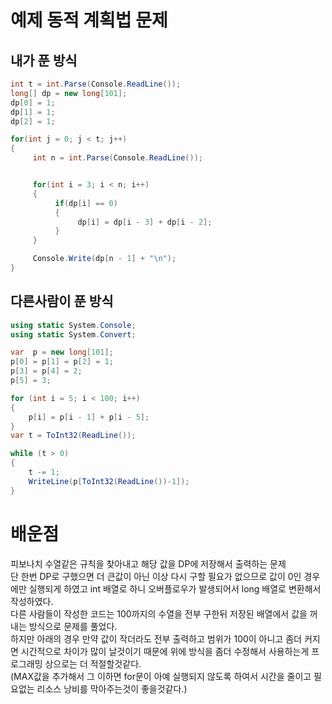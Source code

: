 # 예제 동적 계획법 문제

## 내가 푼 방식
``` cs
int t = int.Parse(Console.ReadLine());
long[] dp = new long[101];
dp[0] = 1;
dp[1] = 1;
dp[2] = 1;

for(int j = 0; j < t; j++)
{
     int n = int.Parse(Console.ReadLine());


     for(int i = 3; i < n; i++)
     {
          if(dp[i] == 0)
          {
               dp[i] = dp[i - 3] + dp[i - 2]; 
          }
     }

     Console.Write(dp[n - 1] + "\n");
}
```

## 다른사람이 푼 방식
```cs
using static System.Console;
using static System.Convert;

var  p = new long[101];
p[0] = p[1] = p[2] = 1;
p[3] = p[4] = 2;
p[5] = 3;

for (int i = 5; i < 100; i++)
{
    p[i] = p[i - 1] + p[i - 5];
}
var t = ToInt32(ReadLine());

while (t > 0) 
{
    t -= 1;
    WriteLine(p[ToInt32(ReadLine())-1]);
}
```

# 배운점
피보나치 수열같은 규칙을 찾아내고 해당 값을 DP에 저장해서 출력하는 문제  
단 한번 DP로 구했으면 더 큰값이 아닌 이상 다시 구할 필요가 없으므로 값이 0인 경우에만 실행되게 하였고 int 배열로 하니 오버플로우가 발생되어서 long 배열로 변환해서 작성하였다.  
다른 사람들이 작성한 코드는 100까지의 수열을 전부 구한뒤 저장된 배열에서 값을 꺼내는 방식으로 문제를 풀었다.  
하지만 아래의 경우 만약 값이 작더라도 전부 출력하고 범위가 100이 아니고 좀더 커지면 시간적으로 차이가 많이 날것이기 때문에 위에 방식을 좀더 수정해서 사용하는게 프로그래밍 상으로는 더 적절할것같다.  
(MAX값을 추가해서 그 이하면 for문이 아예 실행되지 않도록 하여서 시간을 줄이고 필요없는 리소스 낭비를 막아주는것이 좋을것같다.)








